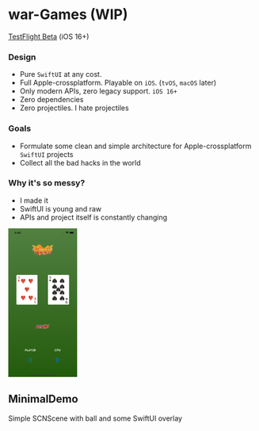# war-Games (WIP)

[TestFlight Beta](https://testflight.apple.com/join/52wVoy8Z "TestFlight Beta") (iOS 16+)

### Design
- Pure `SwiftUI` at any cost.
- Full Apple-crossplatform. Playable on `iOS`. (`tvOS`, `macOS` later)
- Only modern APIs, zero legacy support. `iOS 16+`
- Zero dependencies
- Zero projectiles. I hate projectiles

### Goals
- Formulate some clean and simple architecture for Apple-crossplatform `SwiftUI` projects
- Collect all the bad hacks in the world

### Why it's so messy?
- I made it
- SwiftUI is young and raw
- APIs and project itself is constantly changing

<p float = "left">
<img src = "https://github.com/hi-malik/Personal/blob/main/Simulator%20Screen%20Shot%20-%20iPhone%2014%20-%202022-11-07%20at%2016.45.52.png" alt="himalikGames" height = "300">
</p>

## MinimalDemo
Simple SCNScene with ball and some SwiftUI overlay

